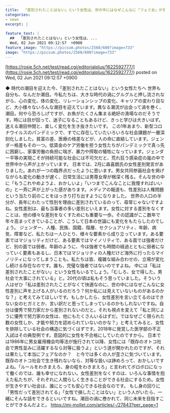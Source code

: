```yaml
---
title:  「差別されたことはない」という女性は、世の中にはなぜこんなに「フェミ女」が多いのかを考えて  
categories:
- news
excerpt: |
  
feature_text: |
  ##  「差別されたことはない」という女性は、...
  Wed, 02 Jun 2021 09:12:57  +0900
feature_image: "https://picsum.photos/2560/600?image=733"
image: "https://picsum.photos/2560/600?image=733"
---
```


[https://rosie.5ch.net/test/read.cgi/editorialplus/1622592777/](https://rosie.5ch.net/test/read.cgi/editorialplus/1622592777/)
posted on Wed, 02 Jun 2021 09:12:57  +0900

<!--more-->

◆ 時代の潮目を迎えた今、「差別されたことはない」という女性たちへ 世界も自分も、なんだか潮目。今私たちは、大きな時代の渦にグルグルと押し流されながら、心の変化、体の変化、リレーションシップの変化、キャリアの変わり目など、大小様々ないろんな潮目を迎えています。異なる潮流が出会って渦を巻く、潮目。何やら恐ろしげですが、お魚がたくさん集まる絶好の漁場なのだそうです。時には目が回って、迷子になることもあるけど、きっと学びは大きいはず。迷える潮目仲間と、楽しく変化を生き抜きたいです。 この1年あまり、新型コロナウイルスのパンデミックで、すでに存在していたいろいろな社会課題が一層深刻化しました。貧富の差、医療の格差などが、人の命に直結しています。ジェンダー格差もその一つ。低賃金のケア労働を担う女性たちがパンデミックで真っ先に困窮し、家事労働の負担に喘ぎ、暴力や搾取の犠牲になっています。ジェンダー平等の実現こそが持続可能な社会には不可欠だと、荒れ狂う感染症の嵐の中で世界中から声が上がっています。 日本では、2月に森喜朗氏の女性差別発言がありました。あれが一つの臨界点だったように思います。男女共同参画社会を掲げながらも変化の動きが遅く、日常生活には男尊女卑が根深く残る。そんな世の中に「もうこれやめようよ、おかしいよ」「いつまでこんなことに我慢すればいいの」と一斉に声が上がった感があります。メディアの報道も、性差別は人権問題という当たり前のことをはっきり打ち出すようになりました。 世界の人口の半分が、長年にわたって性別を理由に差別されているのって、尋常じゃないですよね。女性差別は、最も当事者の多い差別といえます。女性に対する差別をなくすことは、他の様々な差別をなくすためにも重要な一歩。その認識がここ数年で年々高まってきていることが、こうして日本の世論にも変化をもたらしたのでしょう。 ジェンダー、人種、民族、国籍、階層、セクシュアリティ、年齢、病気、障害など、私たちは一人ひとり、様々な要素から成り立っています。ある要素ではマジョリティだけど、ある要素ではマイノリティで、ある面では強者だけど、別の面では弱者。年齢のように、今は強者でも時間の経過とともに弱者になっていく要素もあるし、日本ではマジョリティの人種だけど海外に行ったらマイノリティになってしまうことも。私たちは皆、複雑な組み合わせの、立場が変化し続ける存在なのです。誰も、完璧な強者ではないのですよね。 中には「私は差別されたことがない」という女性もいるでしょう。「むしろ、女で得した。男社会で大事にされている」と。20代の頃は私もそう思っていました。そういう人はぜひ「私は差別されたことがなくて快適なのに、世の中にはなぜこんなに女性差別に声を上げる人がいるのだろう？何か私には見えていないものがあるのかな？」と考えてみてほしいです。もしかしたら、女性差別を言い立てるのはできない女のヒガミとか、言い訳だと思ってしまっているのかもしれないですね。自分は優秀で努力家だから差別されないのだと。それも視点を変えて「私と同じように優秀で努力家の女性は、他にもたくさんいるはずだ。ではなぜごく限られた数の女性しか、才能や努力を認められていないのかな？」と考えてみると、女性を排除している社会の構造に気づくはずです。2018年に発覚した医学部の不正入試はその典型例です。意図的に女性を不合格にしていたのですから。 日本では1986年に男女雇用機会均等法が施行されて以降、女性には「既存のオトコ社会で男性並みに活躍するなら対等に扱うよ」という道が開かれたのですが、それは果たして本当にフェアなのか？　と今では多くの人が歪さに気づいています。既存のオトコ社会で生き残れないなら、対等な扱いは諦めろって、おかしいですよね。「ルールをわきまえろ、身の程をわきまえろ」と言われてボロボロになって働くのでは、誰も幸せになれない。女性差別をなくすのは、いろんな事情を抱えた私たちが、それぞれに人間らしく生きることができる社会にするため。女性が生きやすい社会は、誰にとっても安心できる社会なのです。 もし身の回りに「男性だって差別されてる」「女性で損したことはない」という人がいたら、一緒にそんな話をできるといいですね。潮目の渦に巻かれて、同じ未来を目指すことができるんだよと。 https://mi-mollet.com/articles/-/27843?per_page=1
